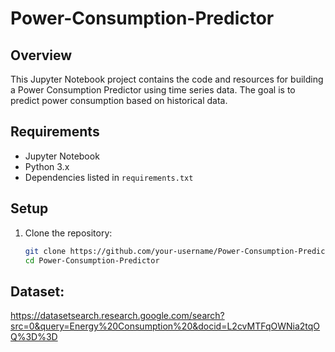 # Power-Consumption-Predictor


## Overview

This Jupyter Notebook project contains the code and resources for building a Power Consumption Predictor using time series data. The goal is to predict power consumption based on historical data.

## Requirements

- Jupyter Notebook
- Python 3.x
- Dependencies listed in `requirements.txt`

## Setup

1. Clone the repository:

   ```bash
   git clone https://github.com/your-username/Power-Consumption-Predictor.git
   cd Power-Consumption-Predictor
## Dataset:

https://datasetsearch.research.google.com/search?src=0&query=Energy%20Consumption%20&docid=L2cvMTFqOWNia2tqOQ%3D%3D

